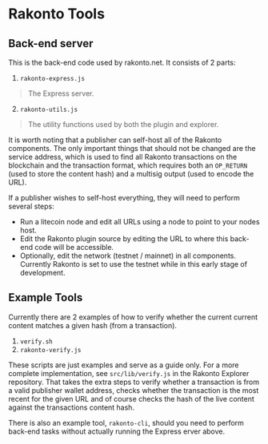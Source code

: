 # Rakonto Tools

## Back-end server

This is the back-end code used by rakonto.net. It consists of 2 parts:

1. `rakonto-express.js`
> The Express server.
2. `rakonto-utils.js`
> The utility functions used by both the plugin and explorer.

It is worth noting that a publisher can self-host all of the Rakonto components. The only important things that should not be changed are the service address, which is used to find all Rakonto transactions on the blockchain and the transaction format, which requires both an `OP_RETURN` (used to store the content hash) and a multisig output (used to encode the URL). 

If a publisher wishes to self-host everything, they will need to perform several steps:

- Run a litecoin node and edit all URLs using a node to point to your nodes host.
- Edit the Rakonto plugin source by editing the URL to where this back-end code will be accessible.
- Optionally, edit the network (testnet / mainnet) in all components. Currently Rakonto is set to use the testnet while in this early stage of development.

## Example Tools

Currently there are 2 examples of how to verify whether the current current content matches a given hash (from a transaction).

1. `verify.sh`
2. `rakonto-verify.js`

These scripts are just examples and serve as a guide only. For a more complete implementation, see `src/lib/verify.js` in the Rakonto Explorer repository. That takes the extra steps to verify whether a transaction is from a valid publisher wallet address, checks whether the transaction is the most recent for the given URL and of course checks the hash of the live content against the transactions content hash.

There is also an example tool, `rakonto-cli`, should you need to perform back-end tasks without actually running the Express erver above.
